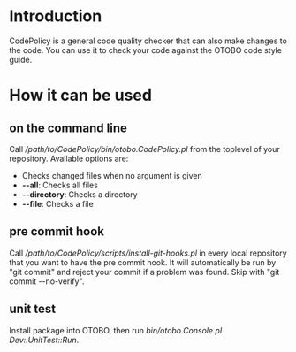 # Introduction

CodePolicy is a general code quality checker that can also make changes to the code.
You can use it to check your code against the OTOBO code style guide.

# How it can be used

## on the command line

Call _/path/to/CodePolicy/bin/otobo.CodePolicy.pl_ from the toplevel of your repository. Available options are:

- Checks changed files when no argument is given
- **--all**: Checks all files
- **--directory**: Checks a directory
- **--file**: Checks a file

## pre commit hook

Call _/path/to/CodePolicy/scripts/install-git-hooks.pl_ in every local repository that you want to have the pre commit hook.
It will automatically be run by "git commit" and reject your commit if a problem was found.
Skip with "git commit --no-verify".

## unit test

Install package into OTOBO, then run _bin/otobo.Console.pl Dev::UnitTest::Run_.
